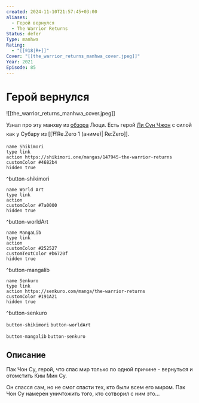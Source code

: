 ```yaml
---
created: 2024-11-10T21:57:45+03:00
aliases:
  - Герой вернулся
  - The Warrior Returns
Status: defer
Type: manhwa
Rating:
  - "[[®️18|R+]]"
Cover: "[[the_warrior_returns_manhwa_cover.jpeg]]"
Year: 2021
Episode: 85
---
```


# Герой вернулся

![[the_warrior_returns_manhwa_cover.jpeg]]

Узнал про эту манхву из [обзора](https://youtu.be/pLnJ62c4zNA?si=1U9FUotEgT0F3frS) Люци. Есть герой [Ли Сун Чжон](https://shikimori.one/characters/228776-seongjun-lee) с силой как у Субару из [[⛩️Re.Zero 1 (аниме)| Re:Zero]].

```button
name Shikimori
type link
action https://shikimori.one/mangas/147945-the-warrior-returns
customColor #4682b4
hidden true
```
^button-shikimori

```button
name World Art
type link
action 
customColor #7a0000
hidden true
```
^button-worldArt

```button
name MangaLib
type link
action 
customColor #252527
customTextColor #b6720f
hidden true
```
^button-mangalib

```button
name Senkuro
type link
action https://senkuro.com/manga/the-warrior-returns
customColor #191A21
hidden true
```
^button-senkuro



`button-shikimori` `button-worldArt`

`button-mangalib` `button-senkuro`

## Описание

Пак Чон Су, герой, что спас мир только по одной причине - вернуться и отомстить Ким Мин Су.

Он спасся сам, но не смог спасти тех, кто были всем его миром. Пак Чон Су намерен уничтожить того, кто сотворил с ним это...
